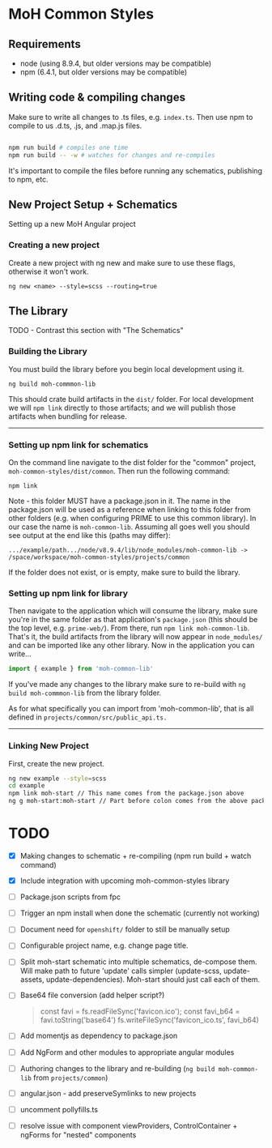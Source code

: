 # MoH Common Styles

## Requirements

* node (using 8.9.4, but older versions may be compatible)
* npm (6.4.1, but older versions may be compatible)


## Writing code & compiling changes

Make sure to write all changes to .ts files, e.g. `index.ts`.  Then use npm to compile to us .d.ts, .js, and .map.js files.

```bash

npm run build # compiles one time
npm run build -- -w # watches for changes and re-compiles
```

It's important to compile the files before running any schematics, publishing to npm, etc.


## New Project Setup + Schematics

Setting up a new MoH Angular project


### Creating a new project

Create a new project with ng new and make sure to use these flags, otherwise it won't work.

`ng new <name> --style=scss --routing=true`


## The Library
TODO - Contrast this section with "The Schematics"

### Building the Library

You must build the library before you begin local development using it.  

`ng build moh-commmon-lib`

This should crate build artifacts in the `dist/` folder. For local development we will `npm link` directly to those artifacts; and we will publish those artifacts when bundling for release.

----
### Setting up npm link for schematics
On the command line navigate to the dist folder for the "common" project, `moh-common-styles/dist/common`. Then run the following command:

`npm link`

Note - this folder MUST have a package.json in it. The name in the package.json will be used as a reference when linking to this folder from other folders (e.g. when configuring PRIME to use this common library). In our case the name is `moh-common-lib`. Assuming all goes well you should see output at the end like this (paths may differ):

```
.../example/path.../node/v8.9.4/lib/node_modules/moh-common-lib -> /space/workspace/moh-common-styles/projects/common
```

If the folder does not exist, or is empty, make sure to build the library.


### Setting up npm link for library

<!-- Make sure to navigate to the `dist/common` folder and run `npm link` there. -->

Then navigate to the application which will consume the library, make sure you're in the same folder as that application's `package.json` (this should be the top level, e.g. `prime-web/`).  From there, run `npm link moh-common-lib`.  That's it, the build artifacts from the library will now appear in `node_modules/` and can be imported like any other library.  Now in the application you can write...

```TypeScript
import { example } from 'moh-common-lib'
```

If you've made any changes to the library make sure to re-build with `ng build moh-commmon-lib` from the library folder.

As for what specifically you can import from 'moh-common-lib', that is all defined in `projects/common/src/public_api.ts.`

----
### Linking New Project

First, create the new project.
```bash
ng new example --style=scss
cd example
npm link moh-start // This name comes from the package.json above
ng g moh-start:moh-start // Part before colon comes from the above package-json, part after colon is name of specific schematic.
```


# TODO

- [x] Making changes to schematic + re-compiling (npm run build + watch command)
- [x] Include integration with upcoming moh-common-styles library
- [ ] Package.json scripts from fpc
- [ ] Trigger an npm install when done the schematic (currently not working)
- [ ] Document need for `openshift/` folder to still be manually setup
- [ ] Configurable project name, e.g. change page title.
- [ ] Split moh-start schematic into multiple schematics, de-compose them. Will make path to future 'update' calls simpler (update-scss, update-assets, update-dependencies). Moh-start should just call each of them.
- [ ] Base64 file conversion (add helper script?)


    > const favi = fs.readFileSync('favicon.ico');
    > const favi_b64 = favi.toString('base64')
    > fs.writeFileSync('favicon_ico.ts', favi_b64)

- [ ] Add momentjs as dependency to package.json
- [ ] Add NgForm and other modules to appropriate angular modules
- [ ] Authoring changes to the library and re-building (`ng build moh-common-lib` from `projects/common`)
- [ ] angular.json - add preserveSymlinks to new projects
- [ ] uncomment pollyfills.ts
- [ ] resolve issue with component viewProviders, ControlContainer + ngForms for "nested" components